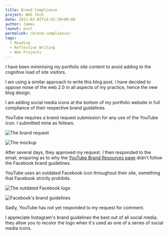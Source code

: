```yaml
---
title: Brand Compliance
project: Web Tech
date: 2021-02-02T14:42:39+00:00
author: James
layout: post
permalink: /brand-compliance/
tags:
  - Reading
  - Reflective Writing
  - Web Projects
---
```


I have been minimising my portfolio site content to avoid adding to the cognitive load of site visitors.

I am using a similar approach to write this blog post. I have decided to oppose noise of the web 2.0 in all aspects of my practice, hence the new blog design.

I am adding social media icons at the bottom of my portfolio website in full compliance of their respective brand guidelines.

YouTube requires a brand request submission for any use of the YouTube icon. I submitted mine as follows.

![The brand request](/blog/wp-content/uploads/brand-compliance/brand%20request.png)

![The mockup](/blog/wp-content/uploads/brand-compliance/youtube%20brand%20usage%20mockup.png)

After several days, they approved my request. I then responded to the email, enquiring as to why the [YouTube Brand Resources page](https://www.youtube.com/about/brand-resources/#logos-icons-colors) didn't follow the Facebook brand guidelines.

YouTube uses an outdated Facebook icon throughout their site, something that Facebook strictly prohibits.

![The outdated Facebook logo](/blog/wp-content/uploads/brand-compliance/youtube-facebook.jpg)

![Facebook's brand guidelines](/blog/wp-content/uploads/brand-compliance/facebook%20guidelines.png)

Sadly, YouTube has not yet responded to my request for comment.

I appreciate Instagram's brand guidelines the best out of all social media; they allow you to recolor the logo when it's used as one of a series of social media icons.






